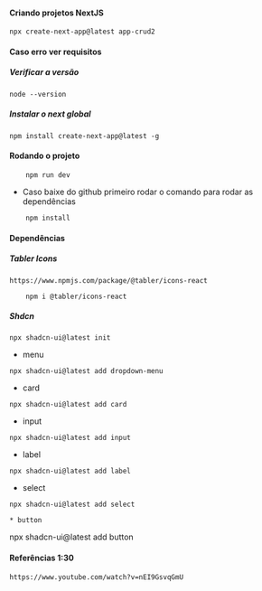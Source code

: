 #### Criando projetos NextJS
```
npx create-next-app@latest app-crud2
```

#### Caso erro ver requisitos
##### Verificar a versão
```
node --version
```

##### Instalar o next global
```
npm install create-next-app@latest -g
```

#### Rodando o projeto
```
    npm run dev
```

* Caso baixe do github primeiro rodar o comando para rodar as dependências
```
    npm install
```

#### Dependências
##### Tabler Icons
```
https://www.npmjs.com/package/@tabler/icons-react
```
```
    npm i @tabler/icons-react
```

##### Shdcn 
``` https://ui.shadcn.com/docs/components/accordion
npx shadcn-ui@latest init
```

* menu
```
npx shadcn-ui@latest add dropdown-menu
```

* card
``` 
npx shadcn-ui@latest add card
```

* input
``` 
npx shadcn-ui@latest add input
``` 

* label
``` 
npx shadcn-ui@latest add label
``` 

* select
``` 
npx shadcn-ui@latest add select

* button
``` 
npx shadcn-ui@latest add button


#### Referências 1:30
```
https://www.youtube.com/watch?v=nEI9GsvqGmU
```